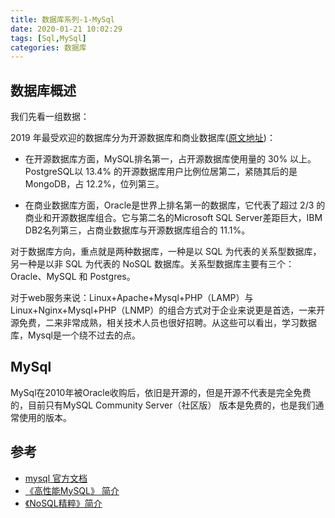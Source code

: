 ```yaml
---
title: 数据库系列-1-MySql
date: 2020-01-21 10:02:29
tags: [Sql,MySql]
categories: 数据库
---
```

## 数据库概述
我们先看一组数据： 

2019 年最受欢迎的数据库分为开源数据库和商业数据库([原文地址](http://highscalability.com/blog/2019/6/27/2019-open-source-database-report-top-databases-public-cloud.html))：

- 在开源数据库方面，MySQL排名第一，占开源数据库使用量的 30% 以上。PostgreSQL以 13.4% 的开源数据库用户比例位居第二，紧随其后的是MongoDB，占 12.2%，位列第三。

- 在商业数据库方面，Oracle是世界上排名第一的数据库，它代表了超过 2/3 的商业和开源数据库组合。它与第二名的Microsoft SQL Server差距巨大，IBM DB2名列第三，占商业数据库与开源数据库组合的 11.1%。

对于数据库方向，重点就是两种数据库，一种是以 SQL 为代表的关系型数据库，另一种是以非 SQL 为代表的 NoSQL 数据库。关系型数据库主要有三个：Oracle、MySQL 和 Postgres。


对于web服务来说：Linux+Apache+Mysql+PHP（LAMP）与Linux+Nginx+Mysql+PHP（LNMP）的组合方式对于企业来说更是首选，一来开源免费，二来非常成熟，相关技术人员也很好招聘。从这些可以看出，学习数据库，Mysql是一个绕不过去的点。

<!-- more -->
## MySql
MySql在2010年被Oracle收购后，依旧是开源的，但是开源不代表是完全免费的，目前只有MySQL Community Server（社区版） 版本是免费的，也是我们通常使用的版本。

## 参考
- [mysql 官方文档](https://dev.mysql.com/doc/)
- [《高性能MySQL》 简介](https://book.douban.com/subject/23008813/)
- [《NoSQL精粹》简介](https://book.douban.com/subject/25662138/)